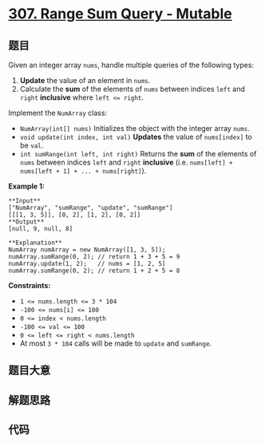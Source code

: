 # [307. Range Sum Query - Mutable](https://leetcode.com/problems/range-sum-query-mutable)

## 题目

Given an integer array `nums`, handle multiple queries of the following types:

  1. **Update** the value of an element in `nums`.
  2. Calculate the **sum** of the elements of `nums` between indices `left` and `right` **inclusive** where `left <= right`.

Implement the `NumArray` class:

  * `NumArray(int[] nums)` Initializes the object with the integer array `nums`.
  * `void update(int index, int val)` **Updates** the value of `nums[index]` to be `val`.
  * `int sumRange(int left, int right)` Returns the **sum** of the elements of `nums` between indices `left` and `right` **inclusive** (i.e. `nums[left] + nums[left + 1] + ... + nums[right]`).



**Example 1:**

    
    
    **Input**
    ["NumArray", "sumRange", "update", "sumRange"]
    [[[1, 3, 5]], [0, 2], [1, 2], [0, 2]]
    **Output**
    [null, 9, null, 8]
    
    **Explanation**
    NumArray numArray = new NumArray([1, 3, 5]);
    numArray.sumRange(0, 2); // return 1 + 3 + 5 = 9
    numArray.update(1, 2);   // nums = [1, 2, 5]
    numArray.sumRange(0, 2); // return 1 + 2 + 5 = 8
    



**Constraints:**

  * `1 <= nums.length <= 3 * 104`
  * `-100 <= nums[i] <= 100`
  * `0 <= index < nums.length`
  * `-100 <= val <= 100`
  * `0 <= left <= right < nums.length`
  * At most `3 * 104` calls will be made to `update` and `sumRange`.


## 题目大意

## 解题思路

## 代码

```javascript

```
